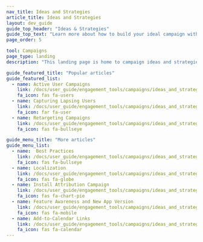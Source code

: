 ```yaml
---
nav_title: Ideas and Strategies
article_title: Ideas and Strategies
layout: dev_guide
guide_top_header: "Ideas & Strategies"
guide_top_text: "Learn more about how to build your ideal campaign with these use cases and other ideas."
page_order: 5

tool: Campaigns
page_type: landing
description: "This landing page is home to campaign ideas and strategies. Here, you can find articles on topics like localization, retargeting, best practices, and more."

guide_featured_title: "Popular articles"
guide_featured_list:
  - name: Active User Campaigns
    link: /docs/user_guide/engagement_tools/campaigns/ideas_and_strategies/active_user_campaigns/
    fa_icon: fas fa-users
  - name: Capturing Lapsing Users
    link: /docs/user_guide/engagement_tools/campaigns/ideas_and_strategies/capturing_lapsing_users/
    fa_icon: far fa-user
  - name: Retargeting Campaigns
    link: /docs/user_guide/engagement_tools/campaigns/ideas_and_strategies/retargeting_campaigns/
    fa_icon: fas fa-bullseye

guide_menu_title: "More articles"
guide_menu_list:
  - name:  Best Practices
    link: /docs/user_guide/engagement_tools/campaigns/ideas_and_strategies/best_practices/
    fa_icon: fas fa-bullseye
  - name: Localization
    link: /docs/user_guide/engagement_tools/campaigns/ideas_and_strategies/localizing_a_campaign/
    fa_icon: fas fa-globe
  - name: Install Attribution Campaign
    link: /docs/user_guide/engagement_tools/campaigns/ideas_and_strategies/install_attribution/
    fa_icon: fas fa-chart-pie
  - name: Feature Awareness and New App Version
    link: /docs/user_guide/engagement_tools/campaigns/ideas_and_strategies/new_features/
    fa_icon: fas fa-mobile
  - name: Add-to-Calendar Links
    link: /docs/user_guide/engagement_tools/campaigns/ideas_and_strategies/add_to_calendar_links/
    fa_icon: fas fa-calendar
---
```

